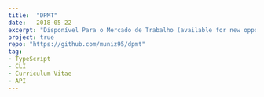 ```yaml
---
title:  "DPMT"
date:   2018-05-22
excerpt: "Disponível Para o Mercado de Trabalho (available for new opportunities) is a CLI to update my curriculum across many sites."
project: true
repo: "https://github.com/muniz95/dpmt"
tag:
- TypeScript
- CLI
- Curriculum Vitae
- API
---
```

